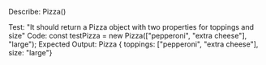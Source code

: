 Describe: Pizza()

Test: "It should return a Pizza object with two properties for toppings and size"
Code: const testPizza = new Pizza(["pepperoni", "extra cheese"], "large");
Expected Output: Pizza { toppings: ["pepperoni", "extra cheese"], size: "large"}

 
